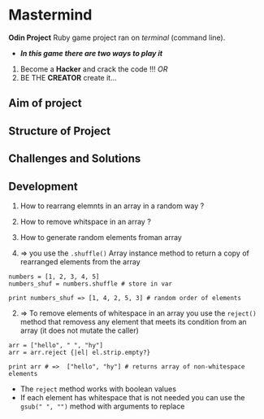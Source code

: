 # Mastermind

**Odin Project** Ruby game project ran on _terminal_ (command line).

 - ***In this game there are two ways to play it***
1. Become a **Hacker** and crack the code !!! 
*OR*
2. BE THE **CREATOR** create it...

## Aim of project

## Structure of Project

## Challenges and Solutions

## Development

1. How to rearrang elemnts in an array in a random way ?
2. How to remove whitspace in an array ?
3. How to generate random elements froman array

1. => you use the `.shuffle()` Array instance method to return a copy of rearranged elements from the array
```
numbers = [1, 2, 3, 4, 5]
numbers_shuf = numbers.shuffle # store in var

print numbers_shuf => [1, 4, 2, 5, 3] # random order of elements
```

2. => To remove elements of whitespace in an array you use the `reject()` method that removess any element that meets its condition from an array (it does not mutate the caller)

```
arr = ["hello", " ", "hy"]
arr = arr.reject {|el| el.strip.empty?}

print arr # =>  ["hello", "hy"] # returns array of non-whitespace elements
```
- The `reject` method works with boolean values 
- If each element has whitespace that is not needed you can use the `gsub(" ", "")` method with arguments to replace

